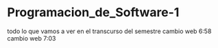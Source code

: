 # Programacion_de_Software-1
todo lo que vamos a ver en el transcurso del semestre
cambio web 6:58
cambio web 7:03

